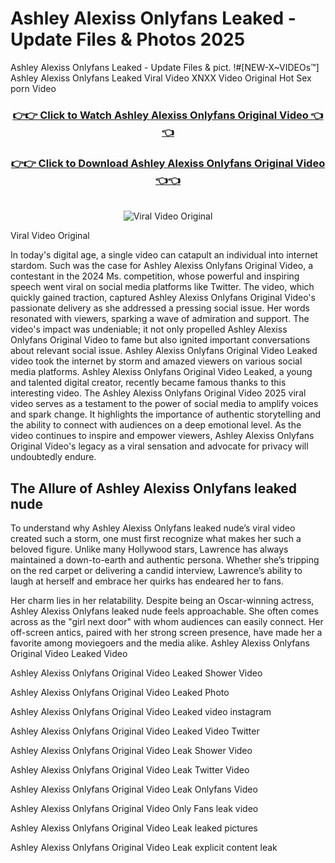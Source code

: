 # Ashley Alexiss Onlyfans Leaked - Update Files & Photos 2025

Ashley Alexiss Onlyfans Leaked - Update Files & pict. !#[NEW-X~VIDEOs™] Ashley Alexiss Onlyfans Leaked Viral Video XNXX Video Original Hot Sex porn Video
<br>
<div align="center">
<h3><a href="https://links2leaks.com?utm_source=ashleyalexiss&utm_medium=gitlong" rel="nofollow">👉👉 Click to Watch Ashley Alexiss Onlyfans Original Video 👈👈</a></h3>
<h3><a href="https://links2leaks.com?utm_source=ashleyalexiss&utm_medium=gitlong" rel="nofollow">👉👉 Click to Download Ashley Alexiss Onlyfans Original Video 👈👈</a></h3>
<br>
<a href="https://links2leaks.com?utm_source=ashleyalexiss&utm_medium=gitlong" rel="nofollow"><img src="https://i.ibb.co/Gkj2r4b/banner.png" alt="Viral Video Original" style="max-width: 100%; display: inline-block;" data-target="animated-image.originalImage"></a>
</div>

Viral Video Original

In today's digital age, a single video can catapult an individual into internet stardom. Such was the case for Ashley Alexiss Onlyfans Original Video, a contestant in the 2024 Ms. competition, whose powerful and inspiring speech went viral on social media platforms like Twitter.
The video, which quickly gained traction, captured Ashley Alexiss Onlyfans Original Video's passionate delivery as she addressed a pressing social issue. Her words resonated with viewers, sparking a wave of admiration and support. The video's impact was undeniable; it not only propelled Ashley Alexiss Onlyfans Original Video to fame but also ignited important conversations about relevant social issue.
Ashley Alexiss Onlyfans Original Video Leaked video took the internet by storm and amazed viewers on various social media platforms. Ashley Alexiss Onlyfans Original Video Leaked, a young and talented digital creator, recently became famous thanks to this interesting video.
The Ashley Alexiss Onlyfans Original Video 2025 viral video serves as a testament to the power of social media to amplify voices and spark change. It highlights the importance of authentic storytelling and the ability to connect with audiences on a deep emotional level. As the video continues to inspire and empower viewers, Ashley Alexiss Onlyfans Original Video's legacy as a viral sensation and advocate for privacy will undoubtedly endure.

<h2>The Allure of Ashley Alexiss Onlyfans leaked nude</h2>


To understand why Ashley Alexiss Onlyfans leaked nude’s viral video created such a storm, one must first recognize what makes her such a beloved figure. Unlike many Hollywood stars, Lawrence has always maintained a down-to-earth and authentic persona. Whether she’s tripping on the red carpet or delivering a candid interview, Lawrence’s ability to laugh at herself and embrace her quirks has endeared her to fans.

Her charm lies in her relatability. Despite being an Oscar-winning actress, Ashley Alexiss Onlyfans leaked nude feels approachable. She often comes across as the "girl next door" with whom audiences can easily connect. Her off-screen antics, paired with her strong screen presence, have made her a favorite among moviegoers and the media alike.
Ashley Alexiss Onlyfans Original Video Leaked Video

Ashley Alexiss Onlyfans Original Video Leaked Shower Video

Ashley Alexiss Onlyfans Original Video Leaked Photo

Ashley Alexiss Onlyfans Original Video Leaked video instagram

Ashley Alexiss Onlyfans Original Video Leaked Video Twitter

Ashley Alexiss Onlyfans Original Video Leak Shower Video

Ashley Alexiss Onlyfans Original Video Leak Twitter Video

Ashley Alexiss Onlyfans Original Video Leak Onlyfans Video

Ashley Alexiss Onlyfans Original Video Only Fans leak video

Ashley Alexiss Onlyfans Original Video Leak leaked pictures

Ashley Alexiss Onlyfans Original Video Leak explicit content leak
